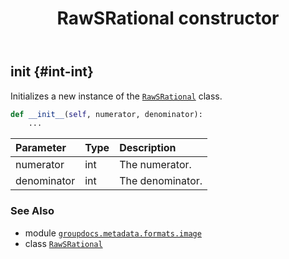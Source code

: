 ﻿---
title: RawSRational constructor
second_title: GroupDocs.Metadata for Python via .NET API References
description: 
type: docs
url: /python-net/groupdocs.metadata.formats.image/rawsrational/__init__/
is_root: false
weight: 10
---

## __init__ {#int-int}

Initializes a new instance of the [`RawSRational`](/metadata/python-net/groupdocs.metadata.formats.image/rawsrational) class.



```python
def __init__(self, numerator, denominator):
    ...
```


| Parameter | Type | Description |
| :- | :- | :- |
| numerator | int | The numerator. |
| denominator | int | The denominator. |



### See Also
* module [`groupdocs.metadata.formats.image`](../../)
* class [`RawSRational`](/metadata/python-net/groupdocs.metadata.formats.image/rawsrational)
